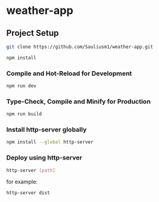 # weather-app

## Project Setup

``` sh
git clone https://github.com/Sauliusm1/weather-app.git
```

```sh
npm install
```

### Compile and Hot-Reload for Development

```sh
npm run dev
```

### Type-Check, Compile and Minify for Production

```sh
npm run build
```

### Install http-server globally

```sh
npm install --global http-server
```

### Deploy using http-server

```sh
http-server [path]
```
for example:
```sh
http-server dist
```


